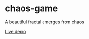 # chaos-game
A beautiful fractal emerges from chaos

<a href="https://hyrdaboo.github.io/">Live demo</a>
